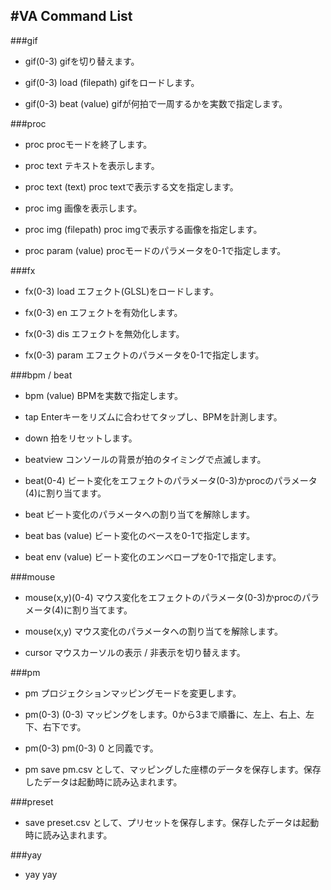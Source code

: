 #VA Command List
---
###gif
- gif(0-3)
gifを切り替えます。

- gif(0-3) load (filepath)
gifをロードします。

- gif(0-3) beat (value)
gifが何拍で一周するかを実数で指定します。

###proc
- proc
procモードを終了します。

- proc text
テキストを表示します。

- proc text (text)
proc textで表示する文を指定します。

- proc img
画像を表示します。

- proc img (filepath)
proc imgで表示する画像を指定します。

- proc param (value)
procモードのパラメータを0-1で指定します。

###fx
- fx(0-3) load
エフェクト(GLSL)をロードします。

- fx(0-3) en
エフェクトを有効化します。

- fx(0-3) dis
エフェクトを無効化します。

- fx(0-3) param
エフェクトのパラメータを0-1で指定します。

###bpm / beat
- bpm (value)
BPMを実数で指定します。

- tap
Enterキーをリズムに合わせてタップし、BPMを計測します。

- down
拍をリセットします。

- beatview
コンソールの背景が拍のタイミングで点滅します。

- beat(0-4)
ビート変化をエフェクトのパラメータ(0-3)かprocのパラメータ(4)に割り当てます。

- beat
ビート変化のパラメータへの割り当てを解除します。

- beat bas (value)
ビート変化のベースを0-1で指定します。

- beat env (value)
ビート変化のエンベロープを0-1で指定します。

###mouse
- mouse(x,y)(0-4)
マウス変化をエフェクトのパラメータ(0-3)かprocのパラメータ(4)に割り当てます。

- mouse(x,y)
マウス変化のパラメータへの割り当てを解除します。

- cursor
マウスカーソルの表示 / 非表示を切り替えます。

###pm
- pm
プロジェクションマッピングモードを変更します。

- pm(0-3) (0-3)
マッピングをします。0から3まで順番に、左上、右上、左下、右下です。

- pm(0-3)
pm(0-3) 0 と同義です。

- pm save
pm.csv として、マッピングした座標のデータを保存します。保存したデータは起動時に読み込まれます。

###preset
- save
preset.csv として、プリセットを保存します。保存したデータは起動時に読み込まれます。

###yay
- yay
yay